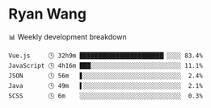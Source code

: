 # Ryan Wang

 <!-- waka-box start -->
📊 Weekly development breakdown
```text
Vue.js     🕓 32h9m ███████████████████████▎░░░░ 83.4%
JavaScript 🕓 4h16m ███░░░░░░░░░░░░░░░░░░░░░░░░░ 11.1%
JSON       🕓 56m   ▋░░░░░░░░░░░░░░░░░░░░░░░░░░░  2.4%
Java       🕓 49m   ▌░░░░░░░░░░░░░░░░░░░░░░░░░░░  2.1%
SCSS       🕓 6m    ░░░░░░░░░░░░░░░░░░░░░░░░░░░░  0.3%
```
<!-- Powered by https://github.com/YouEclipse/waka-box-go . -->
<!-- waka-box end -->